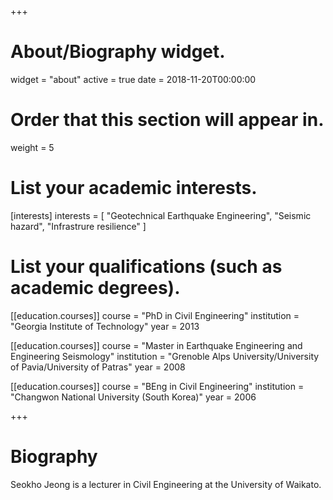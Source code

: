 +++
# About/Biography widget.
widget = "about"
active = true
date = 2018-11-20T00:00:00

# Order that this section will appear in.
weight = 5

# List your academic interests.
[interests]
  interests = [
    "Geotechnical Earthquake Engineering",
    "Seismic hazard",
    "Infrastrure resilience"
  ]

# List your qualifications (such as academic degrees).
[[education.courses]]
  course = "PhD in Civil Engineering"
  institution = "Georgia Institute of Technology"
  year = 2013

[[education.courses]]
  course = "Master in Earthquake Engineering and Engineering Seismology"
  institution = "Grenoble Alps University/University of Pavia/University of Patras"
  year = 2008

[[education.courses]]
  course = "BEng in Civil Engineering"
  institution = "Changwon National University (South Korea)"
  year = 2006
 
+++

# Biography

Seokho Jeong is a lecturer in Civil Engineering at the University of Waikato.

